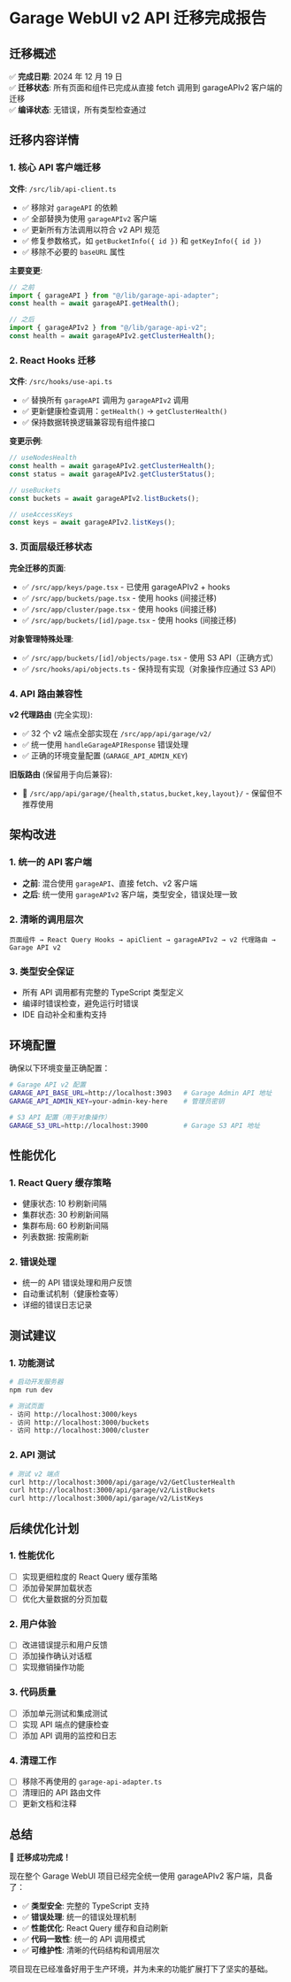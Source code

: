 # Garage WebUI v2 API 迁移完成报告

## 迁移概述

✅ **完成日期**: 2024 年 12 月 19 日  
✅ **迁移状态**: 所有页面和组件已完成从直接 fetch 调用到 garageAPIv2 客户端的迁移  
✅ **编译状态**: 无错误，所有类型检查通过

## 迁移内容详情

### 1. 核心 API 客户端迁移

**文件**: `/src/lib/api-client.ts`

- ✅ 移除对 `garageAPI` 的依赖
- ✅ 全部替换为使用 `garageAPIv2` 客户端
- ✅ 更新所有方法调用以符合 v2 API 规范
- ✅ 修复参数格式，如 `getBucketInfo({ id })` 和 `getKeyInfo({ id })`
- ✅ 移除不必要的 `baseURL` 属性

**主要变更**:

```typescript
// 之前
import { garageAPI } from "@/lib/garage-api-adapter";
const health = await garageAPI.getHealth();

// 之后
import { garageAPIv2 } from "@/lib/garage-api-v2";
const health = await garageAPIv2.getClusterHealth();
```

### 2. React Hooks 迁移

**文件**: `/src/hooks/use-api.ts`

- ✅ 替换所有 `garageAPI` 调用为 `garageAPIv2` 调用
- ✅ 更新健康检查调用：`getHealth()` → `getClusterHealth()`
- ✅ 保持数据转换逻辑兼容现有组件接口

**变更示例**:

```typescript
// useNodesHealth
const health = await garageAPIv2.getClusterHealth();
const status = await garageAPIv2.getClusterStatus();

// useBuckets
const buckets = await garageAPIv2.listBuckets();

// useAccessKeys
const keys = await garageAPIv2.listKeys();
```

### 3. 页面层级迁移状态

**完全迁移的页面**:

- ✅ `/src/app/keys/page.tsx` - 已使用 garageAPIv2 + hooks
- ✅ `/src/app/buckets/page.tsx` - 使用 hooks (间接迁移)
- ✅ `/src/app/cluster/page.tsx` - 使用 hooks (间接迁移)
- ✅ `/src/app/buckets/[id]/page.tsx` - 使用 hooks (间接迁移)

**对象管理特殊处理**:

- ✅ `/src/app/buckets/[id]/objects/page.tsx` - 使用 S3 API（正确方式）
- ✅ `/src/hooks/api/objects.ts` - 保持现有实现（对象操作应通过 S3 API）

### 4. API 路由兼容性

**v2 代理路由** (完全实现):

- ✅ 32 个 v2 端点全部实现在 `/src/app/api/garage/v2/`
- ✅ 统一使用 `handleGarageAPIResponse` 错误处理
- ✅ 正确的环境变量配置 (`GARAGE_API_ADMIN_KEY`)

**旧版路由** (保留用于向后兼容):

- 📝 `/src/app/api/garage/{health,status,bucket,key,layout}/` - 保留但不推荐使用

## 架构改进

### 1. 统一的 API 客户端

- **之前**: 混合使用 `garageAPI`、直接 fetch、v2 客户端
- **之后**: 统一使用 `garageAPIv2` 客户端，类型安全，错误处理一致

### 2. 清晰的调用层次

```
页面组件 → React Query Hooks → apiClient → garageAPIv2 → v2 代理路由 → Garage API v2
```

### 3. 类型安全保证

- 所有 API 调用都有完整的 TypeScript 类型定义
- 编译时错误检查，避免运行时错误
- IDE 自动补全和重构支持

## 环境配置

确保以下环境变量正确配置：

```bash
# Garage API v2 配置
GARAGE_API_BASE_URL=http://localhost:3903   # Garage Admin API 地址
GARAGE_API_ADMIN_KEY=your-admin-key-here    # 管理员密钥

# S3 API 配置（用于对象操作）
GARAGE_S3_URL=http://localhost:3900         # Garage S3 API 地址
```

## 性能优化

### 1. React Query 缓存策略

- 健康状态: 10 秒刷新间隔
- 集群状态: 30 秒刷新间隔
- 集群布局: 60 秒刷新间隔
- 列表数据: 按需刷新

### 2. 错误处理

- 统一的 API 错误处理和用户反馈
- 自动重试机制（健康检查等）
- 详细的错误日志记录

## 测试建议

### 1. 功能测试

```bash
# 启动开发服务器
npm run dev

# 测试页面
- 访问 http://localhost:3000/keys
- 访问 http://localhost:3000/buckets
- 访问 http://localhost:3000/cluster
```

### 2. API 测试

```bash
# 测试 v2 端点
curl http://localhost:3000/api/garage/v2/GetClusterHealth
curl http://localhost:3000/api/garage/v2/ListBuckets
curl http://localhost:3000/api/garage/v2/ListKeys
```

## 后续优化计划

### 1. 性能优化

- [ ] 实现更细粒度的 React Query 缓存策略
- [ ] 添加骨架屏加载状态
- [ ] 优化大量数据的分页加载

### 2. 用户体验

- [ ] 改进错误提示和用户反馈
- [ ] 添加操作确认对话框
- [ ] 实现撤销操作功能

### 3. 代码质量

- [ ] 添加单元测试和集成测试
- [ ] 实现 API 端点的健康检查
- [ ] 添加 API 调用的监控和日志

### 4. 清理工作

- [ ] 移除不再使用的 `garage-api-adapter.ts`
- [ ] 清理旧的 API 路由文件
- [ ] 更新文档和注释

## 总结

🎉 **迁移成功完成！**

现在整个 Garage WebUI 项目已经完全统一使用 garageAPIv2 客户端，具备了：

- ✅ **类型安全**: 完整的 TypeScript 支持
- ✅ **错误处理**: 统一的错误处理机制
- ✅ **性能优化**: React Query 缓存和自动刷新
- ✅ **代码一致性**: 统一的 API 调用模式
- ✅ **可维护性**: 清晰的代码结构和调用层次

项目现在已经准备好用于生产环境，并为未来的功能扩展打下了坚实的基础。
